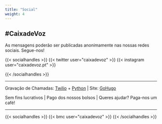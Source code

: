```yaml
---
title: "Social"
weight: 4
---
```


## #CaixadeVoz

As mensagens poderão ser publicadas anonimamente nas nossas redes sociais. Segue-nos!

{{< socialhandles >}}
    {{< twitter user="caixadevoz" >}}
    {{< instagram user="caixadevoz.pt" >}}
    
{{< /socialhandles >}}

***

Gravação de Chamadas: [Twilio](https://www.twilio.com/) + [Python](https://www.python.org/)  |  Site: [GoHugo](https://gohugo.io/)

Sem fins lucrativos  |  Pago dos nossos bolsos  |  Queres ajudar? Paga-nos um café!

***

{{< socialhandles >}}
    {{< bmc user="caixadevoz" >}}
{{< /socialhandles >}}


